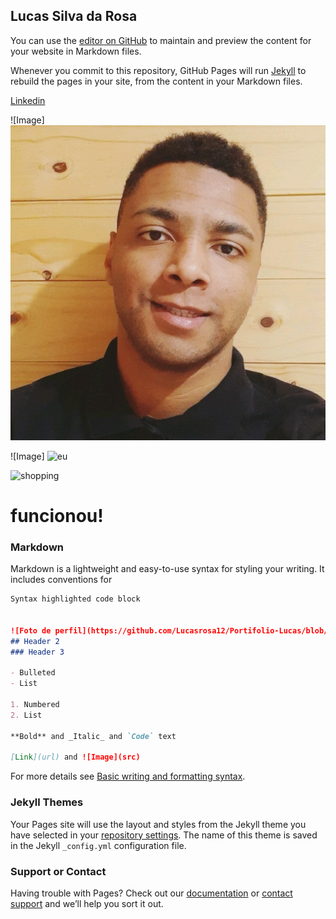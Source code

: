 ## Lucas Silva da Rosa

You can use the [editor on GitHub](https://github.com/Lucasrosa12/Portifolio-Lucas/edit/main/README.md) to maintain and preview the content for your website in Markdown files.

Whenever you commit to this repository, GitHub Pages will run [Jekyll](https://jekyllrb.com/) to rebuild the pages in your site, from the content in your Markdown files.

[Linkedin](https://www.linkedin.com/in/lucas-rosa-a559a7186/)

![Image] <img src="https://github.com/Lucasrosa12/Portifolio-Lucas/blob/main/imagens/eu.jpg" alt="eu" />

![Image] <img src="C:\Users\Lucas\Desktop\imagens\eu.jpg" alt="eu"  />


![shopping](C:\Users\Lucas\Desktop\shopping.png)

# funcionou!

### Markdown

Markdown is a lightweight and easy-to-use syntax for styling your writing. It includes conventions for

```markdown
Syntax highlighted code block


![Foto de perfil](https://github.com/Lucasrosa12/Portifolio-Lucas/blob/main/imagens/eu.jpg)
## Header 2
### Header 3

- Bulleted
- List

1. Numbered
2. List

**Bold** and _Italic_ and `Code` text

[Link](url) and ![Image](src)
```

For more details see [Basic writing and formatting syntax](https://docs.github.com/en/github/writing-on-github/getting-started-with-writing-and-formatting-on-github/basic-writing-and-formatting-syntax).

### Jekyll Themes

Your Pages site will use the layout and styles from the Jekyll theme you have selected in your [repository settings](https://github.com/Lucasrosa12/Portifolio-Lucas/settings/pages). The name of this theme is saved in the Jekyll `_config.yml` configuration file.

### Support or Contact

Having trouble with Pages? Check out our [documentation](https://docs.github.com/categories/github-pages-basics/) or [contact support](https://support.github.com/contact) and we’ll help you sort it out.
